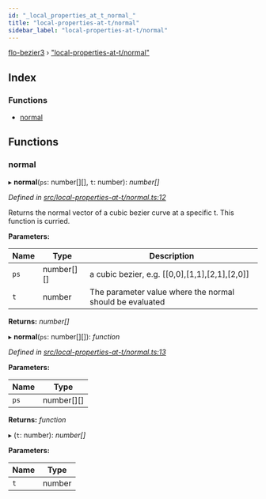 ```yaml
---
id: "_local_properties_at_t_normal_"
title: "local-properties-at-t/normal"
sidebar_label: "local-properties-at-t/normal"
---
```


[flo-bezier3](../globals.md) › ["local-properties-at-t/normal"](_local_properties_at_t_normal_.md)

## Index

### Functions

* [normal](_local_properties_at_t_normal_.md#normal)

## Functions

###  normal

▸ **normal**(`ps`: number[][], `t`: number): *number[]*

*Defined in [src/local-properties-at-t/normal.ts:12](https://github.com/FlorisSteenkamp/FloBezier/blob/6f79660/src/local-properties-at-t/normal.ts#L12)*

Returns the normal vector of a cubic bezier curve at a specific t. This
function is curried.

**Parameters:**

Name | Type | Description |
------ | ------ | ------ |
`ps` | number[][] | a cubic bezier, e.g. [[0,0],[1,1],[2,1],[2,0]] |
`t` | number | The parameter value where the normal should be evaluated  |

**Returns:** *number[]*

▸ **normal**(`ps`: number[][]): *function*

*Defined in [src/local-properties-at-t/normal.ts:13](https://github.com/FlorisSteenkamp/FloBezier/blob/6f79660/src/local-properties-at-t/normal.ts#L13)*

**Parameters:**

Name | Type |
------ | ------ |
`ps` | number[][] |

**Returns:** *function*

▸ (`t`: number): *number[]*

**Parameters:**

Name | Type |
------ | ------ |
`t` | number |

